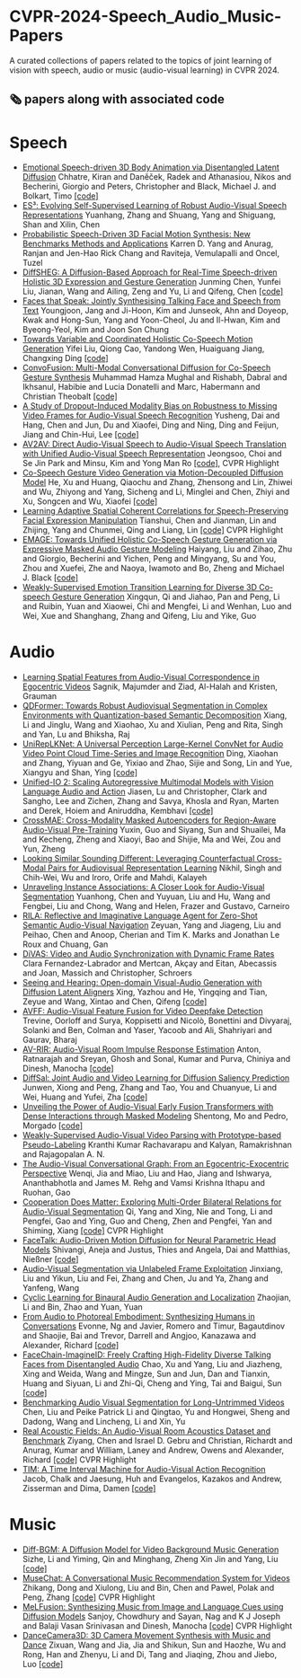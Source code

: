 # CVPR-2024-Speech_Audio_Music-Papers
A curated collections of papers related to the topics of joint learning of vision with speech, audio or music (audio-visual learning) in CVPR 2024.

## 🗞️ papers along with associated code

# Speech

* [Emotional Speech-driven 3D Body Animation via Disentangled Latent Diffusion](https://openaccess.thecvf.com/content/CVPR2024/papers/Chhatre_Emotional_Speech-driven_3D_Body_Animation_via_Disentangled_Latent_Diffusion_CVPR_2024_paper.pdf) Chhatre, Kiran and Daněček, Radek and Athanasiou, Nikos and Becherini, Giorgio and Peters, Christopher and Black, Michael J. and Bolkart, Timo [[code]](https://github.com/kiranchhatre/amuse)
* [ES³: Evolving Self-Supervised Learning of Robust Audio-Visual Speech Representations](https://openaccess.thecvf.com/content/CVPR2024/papers/Zhang_ES3_Evolving_Self-Supervised_Learning_of_Robust_Audio-Visual_Speech_Representations_CVPR_2024_paper.pdf) Yuanhang, Zhang and Shuang, Yang and Shiguang, Shan and Xilin, Chen
* [Probabilistic Speech-Driven 3D Facial Motion Synthesis: New Benchmarks Methods and Applications](https://openaccess.thecvf.com/content/CVPR2024/papers/Yang_Probabilistic_Speech-Driven_3D_Facial_Motion_Synthesis_New_Benchmarks_Methods_and_CVPR_2024_paper.pdf) Karren D. Yang and Anurag, Ranjan and Jen-Hao Rick Chang and Raviteja, Vemulapalli and Oncel, Tuzel
* [DiffSHEG: A Diffusion-Based Approach for Real-Time Speech-driven Holistic 3D Expression and Gesture Generation](https://openaccess.thecvf.com/content/CVPR2024/papers/Chen_DiffSHEG_A_Diffusion-Based_Approach_for_Real-Time_Speech-driven_Holistic_3D_Expression_CVPR_2024_paper.pdf) Junming Chen, Yunfei Liu, Jianan, Wang and Ailing, Zeng and Yu, Li and Qifeng, Chen [[code]](https://github.com/JeremyCJM/DiffSHEG)
* [Faces that Speak: Jointly Synthesising Talking Face and Speech from Text](https://openaccess.thecvf.com/content/CVPR2024/papers/Jang_Faces_that_Speak_Jointly_Synthesising_Talking_Face_and_Speech_from_CVPR_2024_paper.pdf)  Youngjoon, Jang and Ji-Hoon, Kim and Junseok, Ahn and Doyeop, Kwak and Hong-Sun, Yang and Yoon-Cheol, Ju and Il-Hwan, Kim and Byeong-Yeol, Kim and Joon Son Chung
* [Towards Variable and Coordinated Holistic Co-Speech Motion Generation](https://openaccess.thecvf.com/content/CVPR2024/papers/Liu_Towards_Variable_and_Coordinated_Holistic_Co-Speech_Motion_Generation_CVPR_2024_paper.pdf) Yifei Liu, Qiong Cao, Yandong Wen, Huaiguang Jiang, Changxing Ding [[code]](https://github.com/feifeifeiliu/ProbTalk)
* [ConvoFusion: Multi-Modal Conversational Diffusion for Co-Speech Gesture Synthesis](https://openaccess.thecvf.com/content/CVPR2024/papers/Mughal_ConvoFusion_Multi-Modal_Conversational_Diffusion_for_Co-Speech_Gesture_Synthesis_CVPR_2024_paper.pdf) Muhammad Hamza Mughal and Rishabh, Dabral and Ikhsanul, Habibie and Lucia Donatelli and Marc, Habermann and Christian Theobalt [[code]](https://github.com/m-hamza-mughal/convofusion)
* [A Study of Dropout-Induced Modality Bias on Robustness to Missing Video Frames for Audio-Visual Speech Recognition](https://openaccess.thecvf.com/content/CVPR2024/papers/Dai_A_Study_of_Dropout-Induced_Modality_Bias_on_Robustness_to_Missing_CVPR_2024_paper.pdf) Yusheng, Dai and Hang, Chen and Jun, Du and Xiaofei, Ding and Ning, Ding and Feijun, Jiang and Chin-Hui, Lee [[code]](https://github.com/dalision/ModalBiasAVSR)
* [AV2AV: Direct Audio-Visual Speech to Audio-Visual Speech Translation with Unified Audio-Visual Speech Representation](https://openaccess.thecvf.com/content/CVPR2024/papers/Choi_AV2AV_Direct_Audio-Visual_Speech_to_Audio-Visual_Speech_Translation_with_Unified_CVPR_2024_paper.pdf) Jeongsoo, Choi and Se Jin Park and Minsu, Kim and Yong Man Ro [[code]](https://github.com/choijeongsoo/av2av), CVPR Highlight
* [Co-Speech Gesture Video Generation via Motion-Decoupled Diffusion Model](https://openaccess.thecvf.com/content/CVPR2024/papers/He_Co-Speech_Gesture_Video_Generation_via_Motion-Decoupled_Diffusion_Model_CVPR_2024_paper.pdf) He, Xu and Huang, Qiaochu and Zhang, Zhensong and Lin, Zhiwei and Wu, Zhiyong and Yang, Sicheng and Li, Minglei and Chen, Zhiyi and Xu, Songcen and Wu, Xiaofei [[code]](https://github.com/thuhcsi/S2G-MDDiffusion)
* [Learning Adaptive Spatial Coherent Correlations for Speech-Preserving Facial Expression Manipulation](https://openaccess.thecvf.com/content/CVPR2024/papers/Chen_Learning_Adaptive_Spatial_Coherent_Correlations_for_Speech-Preserving_Facial_Expression_Manipulation_CVPR_2024_paper.pdf) Tianshui, Chen and Jianman, Lin and Zhijing, Yang and Chunmei, Qing and Liang, Lin [[code]](https://github.com/jianmanlincjx/ASCCL) CVPR Highlight
* [EMAGE: Towards Unified Holistic Co-Speech Gesture Generation via Expressive Masked Audio Gesture Modeling](https://openaccess.thecvf.com/content/CVPR2024/papers/Liu_EMAGE_Towards_Unified_Holistic_Co-Speech_Gesture_Generation_via_Expressive_Masked_CVPR_2024_paper.pdf)  Haiyang, Liu and Zihao, Zhu and Giorgio, Becherini and Yichen, Peng and Mingyang, Su and You, Zhou and Xuefei, Zhe and Naoya, Iwamoto and Bo, Zheng and Michael J. Black [[code]](https://github.com/PantoMatrix/PantoMatrix/tree/main/scripts/EMAGE_2024)
* [Weakly-Supervised Emotion Transition Learning for Diverse 3D Co-speech Gesture Generation](https://openaccess.thecvf.com/content/CVPR2024/papers/Qi_Weakly-Supervised_Emotion_Transition_Learning_for_Diverse_3D_Co-speech_Gesture_Generation_CVPR_2024_paper.pdf) Xingqun, Qi and Jiahao, Pan and Peng, Li and Ruibin, Yuan and Xiaowei, Chi and Mengfei, Li and Wenhan, Luo and Wei, Xue and Shanghang, Zhang and Qifeng, Liu and Yike, Guo

# Audio

* [Learning Spatial Features from Audio-Visual Correspondence in Egocentric Videos](https://openaccess.thecvf.com/content/CVPR2024/papers/Majumder_Learning_Spatial_Features_from_Audio-Visual_Correspondence_in_Egocentric_Videos_CVPR_2024_paper.pdf) Sagnik, Majumder and Ziad, Al-Halah and Kristen, Grauman
* [QDFormer: Towards Robust Audiovisual Segmentation in Complex Environments with Quantization-based Semantic Decomposition](https://openaccess.thecvf.com/content/CVPR2024/papers/Li_QDFormer_Towards_Robust_Audiovisual_Segmentation_in_Complex_Environments_with_Quantization-based_CVPR_2024_paper.pdf) Xiang, Li and Jinglu, Wang and Xiaohao, Xu and Xiulian, Peng and Rita, Singh and Yan, Lu and Bhiksha, Raj
* [UniRepLKNet: A Universal Perception Large-Kernel ConvNet for Audio Video Point Cloud Time-Series and Image Recognition](https://openaccess.thecvf.com/content/CVPR2024/papers/Ding_UniRepLKNet_A_Universal_Perception_Large-Kernel_ConvNet_for_Audio_Video_Point_CVPR_2024_paper.pdf) Ding, Xiaohan and Zhang, Yiyuan and Ge, Yixiao and Zhao, Sijie and Song, Lin and Yue, Xiangyu and Shan, Ying [[code]](https://github.com/AILab-CVC/UniRepLKNet)
* [Unified-IO 2: Scaling Autoregressive Multimodal Models with Vision Language Audio and Action](https://openaccess.thecvf.com/content/CVPR2024/papers/Lu_Unified-IO_2_Scaling_Autoregressive_Multimodal_Models_with_Vision_Language_Audio_CVPR_2024_paper.pdf) Jiasen, Lu and Christopher, Clark and Sangho, Lee and Zichen, Zhang and Savya, Khosla and Ryan, Marten and Derek, Hoiem and Aniruddha, Kembhavi [[code]](https://github.com/allenai/unified-io-2)
* [CrossMAE: Cross-Modality Masked Autoencoders for Region-Aware Audio-Visual Pre-Training](https://openaccess.thecvf.com/content/CVPR2024/papers/Guo_CrossMAE_Cross-Modality_Masked_Autoencoders_for_Region-Aware_Audio-Visual_Pre-Training_CVPR_2024_paper.pdf) Yuxin, Guo and Siyang, Sun and Shuailei, Ma and Kecheng, Zheng and Xiaoyi, Bao and Shijie, Ma and Wei, Zou and Yun, Zheng
* [Looking Similar Sounding Different: Leveraging Counterfactual Cross-Modal Pairs for Audiovisual Representation Learning](https://openaccess.thecvf.com/content/CVPR2024/papers/Singh_Looking_Similar_Sounding_Different_Leveraging_Counterfactual_Cross-Modal_Pairs_for_Audiovisual_CVPR_2024_paper.pdf) Nikhil, Singh and Chih-Wei, Wu and Iroro, Orife and Mahdi, Kalayeh
* [Unraveling Instance Associations: A Closer Look for Audio-Visual Segmentation](https://openaccess.thecvf.com/content/CVPR2024/papers/Chen_Unraveling_Instance_Associations_A_Closer_Look_for_Audio-Visual_Segmentation_CVPR_2024_paper.pdf) Yuanhong, Chen and Yuyuan, Liu and Hu, Wang and Fengbei, Liu and Chong, Wang and Helen, Frazer and Gustavo, Carneiro
* [RILA: Reflective and Imaginative Language Agent for Zero-Shot Semantic Audio-Visual Navigation](https://openaccess.thecvf.com/content/CVPR2024/papers/Yang_RILA_Reflective_and_Imaginative_Language_Agent_for_Zero-Shot_Semantic_Audio-Visual_CVPR_2024_paper.pdf) Zeyuan, Yang and Jiageng, Liu and Peihao, Chen and Anoop, Cherian and Tim K. Marks and Jonathan Le Roux and Chuang, Gan
* [DiVAS: Video and Audio Synchronization with Dynamic Frame Rates](https://openaccess.thecvf.com/content/CVPR2024/papers/Fernandez-Labrador_DiVAS_Video_and_Audio_Synchronization_with_Dynamic_Frame_Rates_CVPR_2024_paper.pdf) Clara Fernandez-Labrador and Mertcan, Akçay and Eitan, Abecassis and Joan, Massich and Christopher, Schroers
* [Seeing and Hearing: Open-domain Visual-Audio Generation with Diffusion Latent Aligners](https://openaccess.thecvf.com/content/CVPR2024/papers/Xing_Seeing_and_Hearing_Open-domain_Visual-Audio_Generation_with_Diffusion_Latent_Aligners_CVPR_2024_paper.pdf) Xing, Yazhou and He, Yingqing and Tian, Zeyue and Wang, Xintao and Chen, Qifeng [[code]](https://github.com/yzxing87/Seeing-and-Hearing)
* [AVFF: Audio-Visual Feature Fusion for Video Deepfake Detection](https://openaccess.thecvf.com/content/CVPR2024/papers/Oorloff_AVFF_Audio-Visual_Feature_Fusion_for_Video_Deepfake_Detection_CVPR_2024_paper.pdf) Trevine, Oorloff and Surya, Koppisetti and Nicolò, Bonettini and Divyaraj, Solanki and Ben, Colman and Yaser, Yacoob and Ali, Shahriyari and Gaurav, Bharaj
* [AV-RIR: Audio-Visual Room Impulse Response Estimation](https://openaccess.thecvf.com/content/CVPR2024/papers/Ratnarajah_AV-RIR_Audio-Visual_Room_Impulse_Response_Estimation_CVPR_2024_paper.pdf) Anton, Ratnarajah and Sreyan, Ghosh and Sonal, Kumar and Purva, Chiniya and Dinesh, Manocha [[code]](https://github.com/anton-jeran/AV-RIR)
* [DiffSal: Joint Audio and Video Learning for Diffusion Saliency Prediction](https://openaccess.thecvf.com/content/CVPR2024/papers/Xiong_DiffSal_Joint_Audio_and_Video_Learning_for_Diffusion_Saliency_Prediction_CVPR_2024_paper.pdf) Junwen, Xiong and Peng, Zhang and Tao, You and Chuanyue, Li and Wei, Huang and Yufei, Zha [[code]](https://github.com/junwenxiong/diff_sal)
* [Unveiling the Power of Audio-Visual Early Fusion Transformers with Dense Interactions through Masked Modeling](https://openaccess.thecvf.com/content/CVPR2024/papers/Mo_Unveiling_the_Power_of_Audio-Visual_Early_Fusion_Transformers_with_Dense_CVPR_2024_paper.pdf) Shentong, Mo and Pedro, Morgado [[code]](https://github.com/stoneMo/DeepAVFusion)
* [Weakly-Supervised Audio-Visual Video Parsing with Prototype-based Pseudo-Labeling](https://openaccess.thecvf.com/content/CVPR2024/papers/Rachavarapu_Weakly-Supervised_Audio-Visual_Video_Parsing_with_Prototype-based_Pseudo-Labeling_CVPR_2024_paper.pdf) Kranthi Kumar Rachavarapu and Kalyan, Ramakrishnan and Rajagopalan A. N.
* [The Audio-Visual Conversational Graph: From an Egocentric-Exocentric Perspective](https://openaccess.thecvf.com/content/CVPR2024/papers/Jia_The_Audio-Visual_Conversational_Graph_From_an_Egocentric-Exocentric_Perspective_CVPR_2024_paper.pdf) Wenqi, Jia and Miao, Liu and Hao, Jiang and Ishwarya, Ananthabhotla and James M. Rehg and Vamsi Krishna Ithapu and Ruohan, Gao
* [Cooperation Does Matter: Exploring Multi-Order Bilateral Relations for Audio-Visual Segmentation](https://openaccess.thecvf.com/content/CVPR2024/papers/Yang_Cooperation_Does_Matter_Exploring_Multi-Order_Bilateral_Relations_for_Audio-Visual_Segmentation_CVPR_2024_paper.pdf) Qi, Yang and Xing, Nie and Tong, Li and Pengfei, Gao and Ying, Guo and Cheng, Zhen and Pengfei, Yan and Shiming, Xiang [[code]](https://github.com/yannqi/COMBO-AVS) CVPR Highlight
* [FaceTalk: Audio-Driven Motion Diffusion for Neural Parametric Head Models](https://openaccess.thecvf.com/content/CVPR2024/papers/Aneja_FaceTalk_Audio-Driven_Motion_Diffusion_for_Neural_Parametric_Head_Models_CVPR_2024_paper.pdf) Shivangi, Aneja and Justus, Thies and Angela, Dai and Matthias, Nießner [[code]](https://github.com/shivangi-aneja/FaceTalk)
* [Audio-Visual Segmentation via Unlabeled Frame Exploitation](https://openaccess.thecvf.com/content/CVPR2024/papers/Liu_Audio-Visual_Segmentation_via_Unlabeled_Frame_Exploitation_CVPR_2024_paper.pdf) Jinxiang, Liu and Yikun, Liu and Fei, Zhang and Chen, Ju and Ya, Zhang and Yanfeng, Wang
* [Cyclic Learning for Binaural Audio Generation and Localization](https://openaccess.thecvf.com/content/CVPR2024/papers/Li_Cyclic_Learning_for_Binaural_Audio_Generation_and_Localization_CVPR_2024_paper.pdf) Zhaojian, Li and Bin, Zhao and Yuan, Yuan
* [From Audio to Photoreal Embodiment: Synthesizing Humans in Conversations](https://openaccess.thecvf.com/content/CVPR2024/papers/Ng_From_Audio_to_Photoreal_Embodiment_Synthesizing_Humans_in_Conversations_CVPR_2024_paper.pdf) Evonne, Ng and Javier, Romero and Timur, Bagautdinov and Shaojie, Bai and Trevor, Darrell and Angjoo, Kanazawa and Alexander, Richard [[code]](https://github.com/facebookresearch/audio2photoreal/)
* [FaceChain-ImagineID: Freely Crafting High-Fidelity Diverse Talking Faces from Disentangled Audio](https://openaccess.thecvf.com/content/CVPR2024/papers/Xu_FaceChain-ImagineID_Freely_Crafting_High-Fidelity_Diverse_Talking_Faces_from_Disentangled_Audio_CVPR_2024_paper.pdf) Chao, Xu and Yang, Liu and Jiazheng, Xing and Weida, Wang and Mingze, Sun and Jun, Dan and Tianxin, Huang and Siyuan, Li and Zhi-Qi, Cheng and Ying, Tai and Baigui, Sun [[code]](https://github.com/modelscope/facechain)
* [Benchmarking Audio Visual Segmentation for Long-Untrimmed Videos](https://openaccess.thecvf.com/content/CVPR2024/papers/Liu_Benchmarking_Audio_Visual_Segmentation_for_Long-Untrimmed_Videos_CVPR_2024_paper.pdf) Chen, Liu and Peike Patrick Li and Qingtao, Yu and Hongwei, Sheng and Dadong, Wang and Lincheng, Li and Xin, Yu
* [Real Acoustic Fields: An Audio-Visual Room Acoustics Dataset and Benchmark](https://openaccess.thecvf.com/content/CVPR2024/papers/Chen_Real_Acoustic_Fields_An_Audio-Visual_Room_Acoustics_Dataset_and_Benchmark_CVPR_2024_paper.pdf) Ziyang, Chen and Israel D. Gebru and Christian, Richardt and Anurag, Kumar and William, Laney and Andrew, Owens and Alexander, Richard [[code]](https://github.com/facebookresearch/real-acoustic-fields/) CVPR Highlight
* [TIM: A Time Interval Machine for Audio-Visual Action Recognition](https://openaccess.thecvf.com/content/CVPR2024/papers/Chalk_TIM_A_Time_Interval_Machine_for_Audio-Visual_Action_Recognition_CVPR_2024_paper.pdf) Jacob, Chalk and Jaesung, Huh and Evangelos, Kazakos and Andrew, Zisserman and Dima, Damen [[code]](https://github.com/JacobChalk/TIM)

# Music

* [Diff-BGM: A Diffusion Model for Video Background Music Generation](https://openaccess.thecvf.com/content/CVPR2024/papers/Li_Diff-BGM_A_Diffusion_Model_for_Video_Background_Music_Generation_CVPR_2024_paper.pdf) Sizhe, Li and Yiming, Qin and Minghang, Zheng Xin Jin and Yang, Liu [[code]](https://github.com/sizhelee/Diff-BGM)
* [MuseChat: A Conversational Music Recommendation System for Videos](https://openaccess.thecvf.com/content/CVPR2024/papers/Dong_MuseChat_A_Conversational_Music_Recommendation_System_for_Videos_CVPR_2024_paper.pdf) Zhikang, Dong and Xiulong, Liu and Bin, Chen and Pawel, Polak and Peng, Zhang [[code]](https://github.com/Dongzhikang/MuseChat-dataset) CVPR Highlight
* [MeLFusion: Synthesizing Music from Image and Language Cues using Diffusion Models](https://openaccess.thecvf.com/content/CVPR2024/papers/Chowdhury_MeLFusion_Synthesizing_Music_from_Image_and_Language_Cues_using_Diffusion_CVPR_2024_paper.pdf) Sanjoy, Chowdhury and Sayan, Nag and K J Joseph and Balaji Vasan Srinivasan and Dinesh, Manocha [[code]](https://github.com/schowdhury671/melfusion/tree/main) CVPR Highlight
* [DanceCamera3D: 3D Camera Movement Synthesis with Music and Dance](https://openaccess.thecvf.com/content/CVPR2024/papers/Wang_DanceCamera3D_3D_Camera_Movement_Synthesis_with_Music_and_Dance_CVPR_2024_paper.pdf) Zixuan, Wang and Jia, Jia and Shikun, Sun and Haozhe, Wu and Rong, Han and Zhenyu, Li and Di, Tang and Jiaqing, Zhou and Jiebo, Luo [[code]](https://github.com/Carmenw1203/DanceCamera3D-Official)
